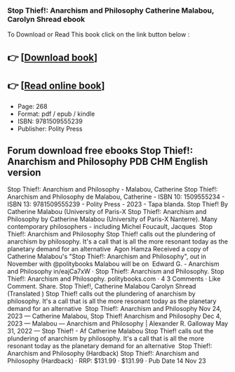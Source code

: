 ### Stop Thief!: Anarchism and Philosophy Catherine Malabou, Carolyn Shread ebook

To Download or Read This book click on the link button below :

## 👉  [**[Download book](http://get-pdfs.com/download.php?group=book&from=github.com&id=697988&lnk=1065 "Download book")**]

## 👉  [**[Read online book](http://get-pdfs.com/download.php?group=book&from=github.com&id=697988&lnk=1065 "Read online book")**]


* Page: 268
* Format: pdf / epub / kindle
* ISBN: 9781509555239
* Publisher: Polity Press



## Forum download free ebooks Stop Thief!: Anarchism and Philosophy PDB CHM English version



 Stop Thief!: Anarchism and Philosophy - Malabou, Catherine Stop Thief!: Anarchism and Philosophy de Malabou, Catherine - ISBN 10: 1509555234 - ISBN 13: 9781509555239 - Polity Press - 2023 - Tapa blanda.
 Stop Thief! By Catherine Malabou (University of Paris-X Stop Thief!: Anarchism and Philosophy by Catherine Malabou (University of Paris-X Nanterre). Many contemporary philosophers - including Michel Foucault, Jacques 
 Stop Thief!: Anarchism and Philosophy Stop Thief! calls out the plundering of anarchism by philosophy. It&#039;s a call that is all the more resonant today as the planetary demand for an alternative 
 Agon Hamza Received a copy of Catherine Malabou&#039;s &quot;Stop Thief!: Anarchism and Philosophy&quot;, out in November with @politybooks Malabou will be on 
 Edward G. - Anarchism and Philosophy in/eajCa7xW · Stop Thief!: Anarchism and Philosophy. Stop Thief!: Anarchism and Philosophy. politybooks.com · 4 3 Comments · Like Comment. Share.
 Stop Thief!, Catherine Malabou Carolyn Shread (Translated ) Stop Thief! calls out the plundering of anarchism by philosophy. It&#039;s a call that is all the more resonant today as the planetary demand for an alternative 
 Stop Thief!: Anarchism and Philosophy Nov 24, 2023 —
 Catherine Malabou, Stop Thief! Anarchism and Philosophy Dec 4, 2023 —
 Malabou — Anarchism and Philosophy | Alexander R. Galloway May 31, 2022 —
 Stop Thief! - Af Catherine Malabou Stop Thief! calls out the plundering of anarchism by philosophy. It&#039;s a call that is all the more resonant today as the planetary demand for an alternative 
 Stop Thief!: Anarchism and Philosophy (Hardback) Stop Thief!: Anarchism and Philosophy (Hardback) · RRP: $131.99 · $131.99 · Pub Date 14 Nov 23 





